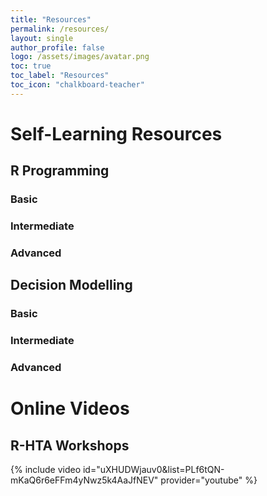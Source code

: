 ```yaml
---
title: "Resources"
permalink: /resources/
layout: single
author_profile: false
logo: /assets/images/avatar.png
toc: true
toc_label: "Resources"
toc_icon: "chalkboard-teacher"
---
```

# Self-Learning Resources
## R Programming

### Basic

### Intermediate

### Advanced

## Decision Modelling

### Basic

### Intermediate

### Advanced

# Online Videos

## R-HTA Workshops
{% include video id="uXHUDWjauv0&list=PLf6tQN-mKaQ6r6eFFm4yNwz5k4AaJfNEV" provider="youtube" %}